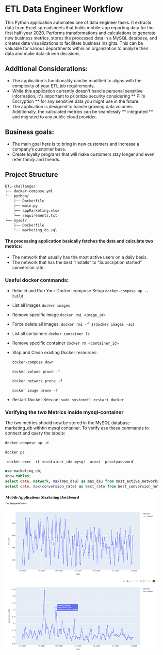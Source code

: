 # ETL Data Engineer Workflow
 This Python application automates one of data engineer tasks. It extracts data from Excel spreadsheets that holds mobile-app reporting data for the first half-year 2020. 
 Performs transformations and calculations to generate new business metrics, stores the processed data in a MySQL database, and creates data visualizations to facilitate business insights. This can be valuable for various departments within an organization to analyze their data and make data-driven decisions.

## Additional Considerations:
- The application's functionality can be modified to aligns with the complexity of your ETL job requirements.
- While this application currently doesn't handle personal sensitive information, it's important to prioritize security considering ** PII's Encryption ** for any sensitive data you might use in the future.
- The application is designed to handle growing data volumes. Additionally, the calculated metrics can be seamlessly  ** integrated ** and migrated to any public cloud provider.

## Business goals:
- The main goal here is to bring in new customers and increase a company’s customer base.
- Create loyalty programs that will make customers stay longer and even refer family and friends. 

## Project Structure
```
ETL-challenge/
├── docker-compose.yml
└── python/
    ├── Dockerfile
    ├── main.py
    ├── appMarketing.xlsx
    └── requirements.txt
└── mysql/
    ├── Dockerfile
    └── marketing_db.sql
```

#### The processing application basically fetches the data and calculate two metrics:
 
- The network that usually has the most active users on a daily basis.
- The network that has the best “Installs” to “Subscription started” conversion rate.


### Useful docker commands:
- Rebuild and Run Your Docker-compose Setup
` docker-compose up --build `

- List all images
` docker images `

- Remove specific image
` docker rmi <image_id> `

- Force delete all images:
` docker rmi -f $(docker images -aq) `

- List all containers
` docker container ls `

- Remove specific container
` docker rm <container_id> `

- Stop and Clean existing Docker resources:

    ` docker-compose down `

    ` docker volume prune -f `

    ` docker network prune -f `

    ` docker image prune -f `

- Restart Docker Service:
    ` sudo systemctl restart docker `


### Verifying the two Metrics inside mysql-container
The two metrics should now be stored in the MySQL database marketing_db withtin mysql container. To verify use these commands to connect and query the tabels:

` docker-compose up -d  `

` docker ps `

```  docker exec -it <container_id> mysql -uroot -prootpassword ``` 

```sql
use marketing_db;
show tables;
select date, network, max(max_dau) as max_dau from most_active_networks group by date, network;
select date, max(conversion_rate) as best_rate from best_conversion_network group by date;
```

![charts](metrics.png)